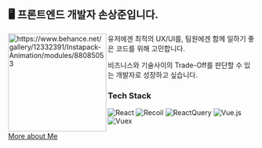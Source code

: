 

<h2> 🖥 프론트엔드 개발자 손상준입니다. </h2>

<div>
  <img align="left" src="https://user-images.githubusercontent.com/74908906/154727950-b8f2465f-99ac-478b-b990-ffc28473213e.gif" height="200px" alt="https://www.behance.net/gallery/12332391/Instapack-Animation/modules/88085053"/>
 <p>유저에겐 최적의 UX/UI를, 팀원에겐 함께 일하기 좋은 코드를 위해 고민합니다.</p>
 <p>비즈니스와 기술사이의 Trade-Off를 판단할 수 있는 개발자로 성장하고 싶습니다.</p>
 
<h3> Tech Stack </h3>

![React](https://img.shields.io/badge/-React-61DAFB?&style=flat-square&logo=react&logoColor=white)  ![Recoil](https://img.shields.io/badge/Recoil-2496ED?style=flat-square&logo=react&logoColor=white) ![ReactQuery](https://img.shields.io/badge/React_Query-CA4245?style=flat-square&logo=react&logoColor=white) 
![Vue.js](https://img.shields.io/badge/-Vue.js-4FC08D?&style=flat-square&logo=Vue.js&logoColor=white) ![Vuex](https://img.shields.io/badge/-Vuex-34495e?&style=flat-square&logo=Vue.js&logoColor=white)  

[More about Me](https://peppermint-need-c5c.notion.site/Portfolio-4d52917684f04a7bae90479630a2fb73)
  
<!-- 
[![SangJoon's GitHub stats](https://github-readme-stats.vercel.app/api?username=SonSangjoon&show_icons=true&theme=gotham)](https://github.com/SonSangjoon) -->

<!-- <div align="right">
<a href="https://hits.seeyoufarm.com"><img src="https://hits.seeyoufarm.com/api/count/incr/badge.svg?url=https%3A%2F%2Fgithub.com%2FSonSangjoon&count_bg=%23D1D1D1&title_bg=%235A9AFF&icon=&icon_color=%23E7E7E7&title=hits&edge_flat=false"/></a>
</div> -->
